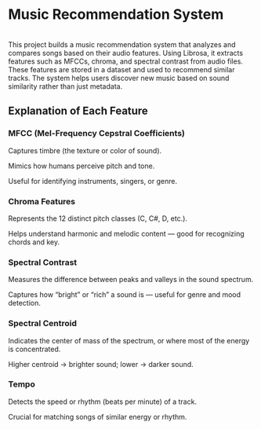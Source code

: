 <h1>Music Recommendation System </h1><br>
This project builds a music recommendation system that analyzes and compares songs based on their audio features. Using Librosa, it extracts features such as MFCCs, chroma, and spectral contrast from audio files. These features are stored in a dataset and used to recommend similar tracks. The system helps users discover new music based on sound similarity rather than just metadata.
<h2>Explanation of Each Feature</h2>

<h3>MFCC (Mel-Frequency Cepstral Coefficients)</h3>

Captures timbre (the texture or color of sound).<br>

Mimics how humans perceive pitch and tone.<br>

Useful for identifying instruments, singers, or genre.<br>

<h3>Chroma Features</h3>

Represents the 12 distinct pitch classes (C, C#, D, etc.).<br>

Helps understand harmonic and melodic content — good for recognizing chords and key.<br>

<h3>Spectral Contrast</h3>

Measures the difference between peaks and valleys in the sound spectrum.<br>

Captures how “bright” or “rich” a sound is — useful for genre and mood detection.<br>

<h3>Spectral Centroid</h3>

Indicates the center of mass of the spectrum, or where most of the energy is concentrated.<br>

Higher centroid → brighter sound; lower → darker sound.<br>

<h3>Tempo</h3>

Detects the speed or rhythm (beats per minute) of a track.<br>

Crucial for matching songs of similar energy or rhythm.<br>
